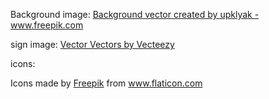 Background image: <a href='https://www.freepik.com/vectors/background'>Background vector created by upklyak - www.freepik.com</a>

sign image: <a href="https://www.vecteezy.com/free-vector/vector">Vector Vectors by Vecteezy</a>

icons: <div>Icons made by <a href="https://www.freepik.com" title="Freepik">Freepik</a> from <a href="https://www.flaticon.com/" title="Flaticon">www.flaticon.com</a></div>
